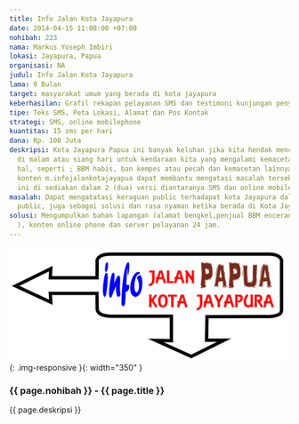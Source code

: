```yaml
---
title: Info Jalan Kota Jayapura
date: 2014-04-15 11:08:00 +07:00
nohibah: 223
nama: Markus Yoseph Imbiri
lokasi: Jayapura, Papua
organisasi: NA
judul: Info Jalan Kota Jayapura
lama: 9 Bulan
target: masyarakat umum yang berada di kota jayapura
keberhasilan: Grafil rekapan pelayanan SMS dan testimoni kunjungan penyedia jasa.
tipe: Teks SMS, Peta Lokasi, Alamat dan Pos Kontak
strategi: SMS, online mobilephone
kuantitas: 15 sms per hari
dana: Rp. 100 Juta
deskripsi: Kota Jayapura Papua ini banyak keluhan jika kita hendak mencari solusi
  di malam atau siang hari untuk kendaraan kita yang mengalami kemacetan oleh beberapa
  hal, seperti ; BBM habis, ban kempes atau pecah dan kemacetan lainnya. Dengan adanya
  konten m.infojalankotajayapua dapat membantu mengatasi masalah tersebut. Konten
  ini di sediakan dalam 2 (dua) versi diantaranya SMS dan online mobilephone.
masalah: Dapat mengatatasi keraguan public terhadapat kota Jayapura dalam hal pelayanan
  public, juga sebagai solusi dan rasa nyaman ketika berada di Kota Jayapura.
solusi: Mengumpulkan bahan lapangan (alamat bengkel,penjual BBM enceran, kontak HP,
  ), konten online phone dan server pelayanan 24 jam.
---
```


![223](/static/img/hibahcms/223.png){: .img-responsive }{: width="350" }

### {{ page.nohibah }} - {{ page.title }}

{{ page.deskripsi }}
